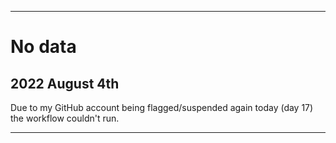 
***

# No data

## 2022 August 4th

Due to my GitHub account being flagged/suspended again today (day 17) the workflow couldn't run.

***
